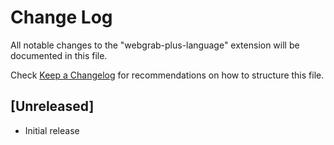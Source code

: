 # Change Log

All notable changes to the "webgrab-plus-language" extension will be documented in this file.

Check [Keep a Changelog](http://keepachangelog.com/) for recommendations on how to structure this file.

## [Unreleased]

- Initial release